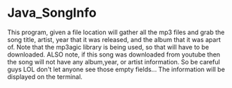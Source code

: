 # Java_SongInfo
This program, given a file location will gather all the mp3 files and grab the song title, artist, year that it was released, and the album that it was apart of. Note that the mp3agic library is being used, so that will have to be downloaded. ALSO note, if this song was downloaded from youtube then the song will not have any album,year, or artist information. So be careful guys LOL don't let anyone see those empty fields... The information will be displayed on the terminal.  
